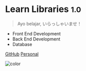 <!-- _coverpage.md -->

<!-- ![logo](https://reactapp-kanglerian.vercel.app/static/media/logo.6ce24c58023cc2f8fd88fe9d219db6c6.svg) -->

# Learn Libraries <small>1.0</small>

> Ayo belajar, いらっしゃいませ！

- Front End Development
- Back End Development
- Database

[GitHub](https://github.com/kanglerian/)
[Personal](https://kanglerian.github.io)

![color](#FBFBFB)